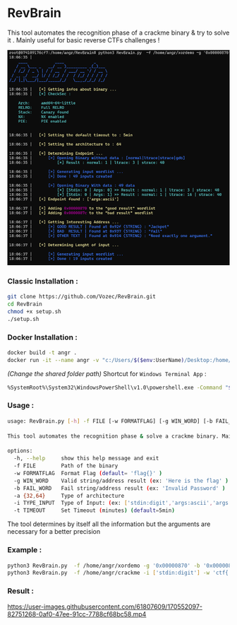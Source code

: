 # RevBrain
This tool automates the recognition phase of a crackme binary &amp; try to solve it . Mainly useful for basic reverse CTFs challenges !

![Alt text](./demo/example.png)


### Classic Installation :
```bash
git clone https://github.com/Vozec/RevBrain.git
cd RevBrain
chmod +x setup.sh
./setup.sh
```

### Docker Installation :
```bash
docker build -t angr .
docker run -it --name angr -v "c:/Users/$($env:UserName)/Desktop:/home/angr" angr
```
*(Change the shared folder path)*
Shortcut for ``Windows Terminal App`` : 

```Bash
%SystemRoot%\System32\WindowsPowerShell\v1.0\powershell.exe -Command "$prog=\"C:\Program Files\Docker\Docker\Docker Desktop.exe\";if (! (ps | ? {$_.path -eq $prog})) {& $prog;Start-Sleep -Seconds 15};docker run -it -v \"c:/Users/$($env:UserName)/Desktop:/home/angr\" angr"
```

### Usage : 

```bash
usage: RevBrain.py [-h] -f FILE [-w FORMATFLAG] [-g WIN_WORD] [-b FAIL_WORD] [-a {32,64}] [-i TYPE_INPUT] [-t TIMEOUT]

This tool automates the recognition phase & solve a crackme binary. Mainly useful for CTFs

options:
  -h, --help     show this help message and exit
  -f FILE        Path of the binary
  -w FORMATFLAG  Format Flag (default= 'flag{}' )
  -g WIN_WORD    Valid string/address result (ex: 'Here is the flag' ) | ex: -g "you win" or -g "['win','0x00000835']"
  -b FAIL_WORD   Fail string/address result (ex: 'Invalid Password' ) | ex: -g "failed " or -g "['nop','invalid',0x00000872]"
  -a {32,64}     Type of architecture
  -i TYPE_INPUT  Type of Input: (ex: ['stdin:digit','args:ascii','args:ascii'])
  -t TIMEOUT     Set Timeout (minutes) (default=5min)
```

The tool determines by itself all the information but the arguments are necessary for a better precision

### Example : 

```bash
python3 RevBrain.py  -f /home/angr/xordemo -g '0x00000870' -b '0x0000087c' -a 64
python3 RevBrain.py  -f /home/angr/crackme -i ['stdin:digit'] -w 'ctf{'
```

### Result : 


https://user-images.githubusercontent.com/61807609/170552097-82751268-0af0-47ee-91cc-7788cf68bc58.mp4



